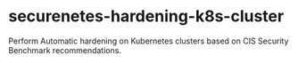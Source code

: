 # securenetes-hardening-k8s-cluster
Perform Automatic hardening on Kubernetes clusters based on CIS Security Benchmark recommendations.
